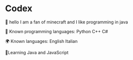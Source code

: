 # Codex
💎 hello I am a fan of minecraft and I like programming in java

💼 Known programming languages:
Python
C++
C#

🌍 Known languages: 
English
Italian

🌴Learning Java and JavaScript
